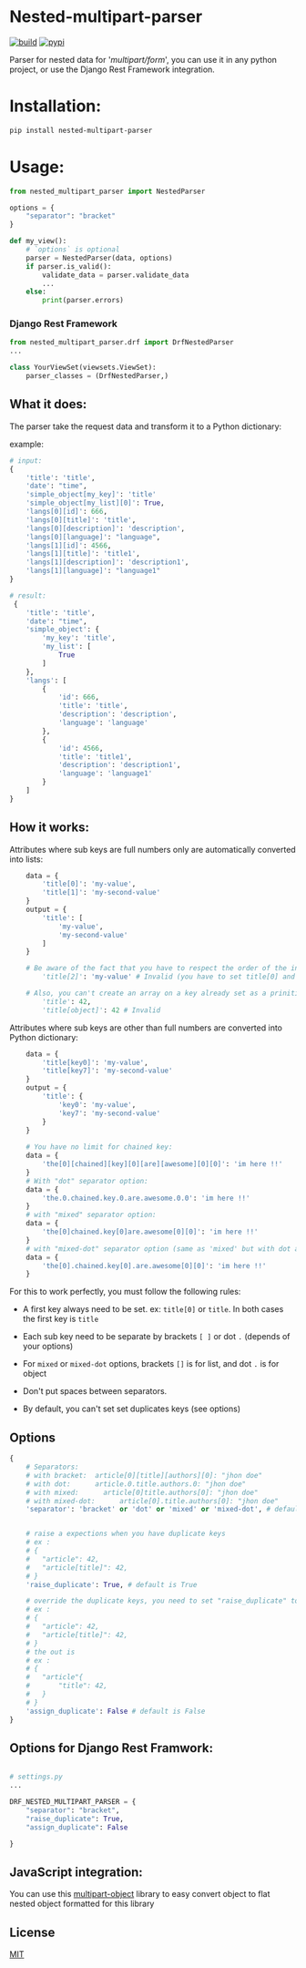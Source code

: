 # Nested-multipart-parser

[![build](https://github.com/remigermain/nested-multipart-parser/actions/workflows/main.yml/badge.svg)](https://github.com/remigermain/nested-multipart-parser/actions/workflows/main.yml)
[![pypi](https://img.shields.io/pypi/v/nested-multipart-parser)](https://pypi.org/project/nested-multipart-parser/)

Parser for nested data for '*multipart/form*', you can use it in any python project, or use the Django Rest Framework integration.

# Installation:

```bash
pip install nested-multipart-parser
```

# Usage:

```python
from nested_multipart_parser import NestedParser

options = {
	"separator": "bracket"
}

def my_view():
	# `options` is optional
	parser = NestedParser(data, options)
	if parser.is_valid():
		validate_data = parser.validate_data
		...
	else:
		print(parser.errors)

```

### Django Rest Framework

```python
from nested_multipart_parser.drf import DrfNestedParser
...

class YourViewSet(viewsets.ViewSet):
	parser_classes = (DrfNestedParser,)
```


## What it does:

The parser take the request data and transform it to a Python dictionary:

example:

```python
# input:
{
	'title': 'title',
	'date': "time",
	'simple_object[my_key]': 'title'
	'simple_object[my_list][0]': True,
	'langs[0][id]': 666,
	'langs[0][title]': 'title',
	'langs[0][description]': 'description',
	'langs[0][language]': "language",
	'langs[1][id]': 4566,
	'langs[1][title]': 'title1',
	'langs[1][description]': 'description1',
	'langs[1][language]': "language1"
}

# result:
 {
	'title': 'title',
	'date': "time",
	'simple_object': {
		'my_key': 'title',
		'my_list': [
			True
		]
	},
	'langs': [
		{
			'id': 666,
			'title': 'title',
			'description': 'description',
			'language': 'language'
		},
		{
			'id': 4566,
			'title': 'title1',
			'description': 'description1',
			'language': 'language1'
		}
	]
}
```

## How it works:

Attributes where sub keys are full numbers only are automatically converted into lists:

```python
	data = {
		'title[0]': 'my-value',
		'title[1]': 'my-second-value'
	}
	output = {
		'title': [
			'my-value',
			'my-second-value'
		]
	}

	# Be aware of the fact that you have to respect the order of the indices for arrays, thus 
    	'title[2]': 'my-value' # Invalid (you have to set title[0] and title[1] before)

    # Also, you can't create an array on a key already set as a prinitive value (int, boolean or string):
		'title': 42,
		'title[object]': 42 # Invalid
```



Attributes where sub keys are other than full numbers are converted into Python dictionary:

```python
	data = {
		'title[key0]': 'my-value',
		'title[key7]': 'my-second-value'
	}
	output = {
		'title': {
			'key0': 'my-value',
			'key7': 'my-second-value'
		}
	}
    
    # You have no limit for chained key:
	data = {
		'the[0][chained][key][0][are][awesome][0][0]': 'im here !!'
	}
	# With "dot" separator option:
	data = {
		'the.0.chained.key.0.are.awesome.0.0': 'im here !!'
	}
	# with "mixed" separator option:
	data = {
		'the[0]chained.key[0]are.awesome[0][0]': 'im here !!'
	}
	# with "mixed-dot" separator option (same as 'mixed' but with dot after list to object):
	data = {
		'the[0].chained.key[0].are.awesome[0][0]': 'im here !!'
	}
```



For this to work perfectly, you must follow the following rules:

- A first key always need to be set. ex: `title[0]` or `title`. In both cases the first key is `title`

- Each sub key need to be separate by brackets `[ ]` or dot `.` (depends of your options)

- For `mixed` or `mixed-dot` options, brackets `[]` is for list, and dot `.` is for object

- Don't put spaces between separators.

- By default, you can't set set duplicates keys (see options)
  
  

## Options

```python
{
	# Separators:
	# with bracket:  article[0][title][authors][0]: "jhon doe"
	# with dot:      article.0.title.authors.0: "jhon doe"
	# with mixed:      article[0]title.authors[0]: "jhon doe"
	# with mixed-dot:      article[0].title.authors[0]: "jhon doe"
	'separator': 'bracket' or 'dot' or 'mixed' or 'mixed-dot', # default is bracket


	# raise a expections when you have duplicate keys
	# ex :
	# {
	#	"article": 42,
	#	"article[title]": 42,
	# }
	'raise_duplicate': True, # default is True

	# override the duplicate keys, you need to set "raise_duplicate" to False
	# ex :
	# {
	#	"article": 42,
	#	"article[title]": 42,
	# }
	# the out is
	# ex :
	# {
	#	"article"{
	# 		"title": 42,
	#	}
	# }
	'assign_duplicate': False # default is False
}
```

## Options for Django Rest Framwork:
```python

# settings.py
...

DRF_NESTED_MULTIPART_PARSER = {
	"separator": "bracket",
	"raise_duplicate": True,
	"assign_duplicate": False

}
```

## JavaScript integration:

You can use this [multipart-object](https://github.com/remigermain/multipart-object) library to easy convert object to flat nested object formatted for this library

## License

[MIT](https://github.com/remigermain/multipart-object/blob/main/LICENSE)
